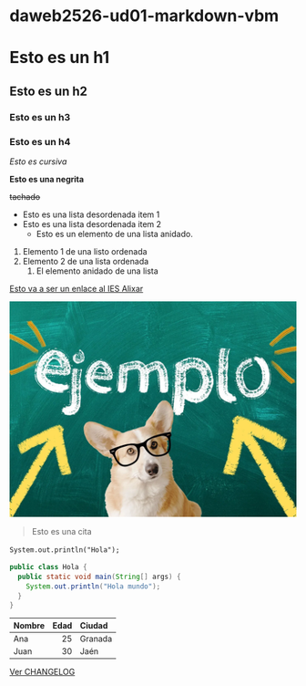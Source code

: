 # daweb2526-ud01-markdown-vbm

# Esto es un h1

## Esto es un h2

### Esto es un h3

### Esto es un h4

*Esto es cursiva*

**Esto es una negrita**

~~tachado~~

- Esto es una lista desordenada item 1
- Esto es una lista desordenada item 2
  - Esto es un elemento de una lista anidado.

1. Elemento 1 de una listo ordenada
2. Elemento 2 de una lista ordenada
   1. El elemento anidado de una lista

[Esto va a ser un enlace al IES Alixar](https://sites.google.com/g.educaand.es/web-iesalixar-org)

![Esto es una imagen](imagen/imagen.webp)

> Esto es una cita 

`System.out.println("Hola");`

```java
public class Hola {
  public static void main(String[] args) {
    System.out.println("Hola mundo");
  }
}
```

| Nombre | Edad | Ciudad   |
|:-------|----:|:----------|
| Ana    |  25 | Granada   |
| Juan   |  30 | Jaén      |

[Ver CHANGELOG](./CHANGELOG.md)
